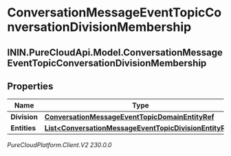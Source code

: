 # ConversationMessageEventTopicConversationDivisionMembership

## ININ.PureCloudApi.Model.ConversationMessageEventTopicConversationDivisionMembership

## Properties

|Name | Type | Description | Notes|
|------------ | ------------- | ------------- | -------------|
| **Division** | [**ConversationMessageEventTopicDomainEntityRef**](ConversationMessageEventTopicDomainEntityRef) |  | [optional] |
| **Entities** | [**List&lt;ConversationMessageEventTopicDivisionEntityRef&gt;**](ConversationMessageEventTopicDivisionEntityRef) |  | [optional] |



_PureCloudPlatform.Client.V2 230.0.0_
